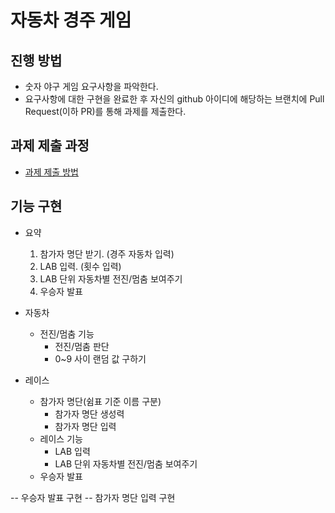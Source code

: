 # 자동차 경주 게임
## 진행 방법
* 숫자 야구 게임 요구사항을 파악한다.
* 요구사항에 대한 구현을 완료한 후 자신의 github 아이디에 해당하는 브랜치에 Pull Request(이하 PR)를 통해 과제를 제출한다.

## 과제 제출 과정
* [과제 제출 방법](https://github.com/next-step/nextstep-docs/tree/master/precourse)

## 기능 구현
* 요약
    1. 참가자 명단 받기. (경주 자동차 입력)
    2. LAB 입력. (횟수 입력)
    3. LAB 단위 자동차별 전진/멈춤 보여주기
    4. 우승자 발표

* 자동차
    * 전진/멈춤 기능
        * 전진/멈춤 판단
        * 0~9 사이 랜덤 값 구하기

* 레이스
    * 참가자 명단(쉼표 기준 이름 구분)
      * 참가자 명단 생성력
      * 참가자 명단 입력
    * 레이스 기능
        * LAB 입력
        * LAB 단위 자동차별 전진/멈춤 보여주기
    * 우승자 발표
    
-- 우승자 발표 구현
-- 참가자 명단 입력 구현
